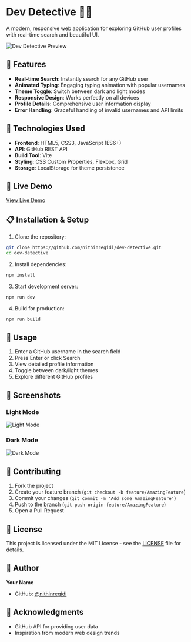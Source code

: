 # Dev Detective 🕵️‍♂️

A modern, responsive web application for exploring GitHub user profiles with real-time search and beautiful UI.

![Dev Detective Preview](./public/Images/preview.png)

## 🌟 Features

- **Real-time Search**: Instantly search for any GitHub user
- **Animated Typing**: Engaging typing animation with popular usernames
- **Theme Toggle**: Switch between dark and light modes
- **Responsive Design**: Works perfectly on all devices
- **Profile Details**: Comprehensive user information display
- **Error Handling**: Graceful handling of invalid usernames and API limits

## 🚀 Technologies Used

- **Frontend**: HTML5, CSS3, JavaScript (ES6+)
- **API**: GitHub REST API
- **Build Tool**: Vite
- **Styling**: CSS Custom Properties, Flexbox, Grid
- **Storage**: LocalStorage for theme persistence

## 🎯 Live Demo

[View Live Demo](https://nithinregidi.github.io/DevDetective/)

## 📋 Installation & Setup

1. Clone the repository:
```bash
git clone https://github.com/nithinregidi/dev-detective.git
cd dev-detective
```

2. Install dependencies:
```bash
npm install
```

3. Start development server:
```bash
npm run dev
```

4. Build for production:
```bash
npm run build
```

## 🔧 Usage

1. Enter a GitHub username in the search field
2. Press Enter or click Search
3. View detailed profile information
4. Toggle between dark/light themes
5. Explore different GitHub profiles

## 📱 Screenshots

### Light Mode
![Light Mode](./screenshots/light-mode.png)

### Dark Mode
![Dark Mode](./screenshots/dark-mode.png)

## 🤝 Contributing

1. Fork the project
2. Create your feature branch (`git checkout -b feature/AmazingFeature`)
3. Commit your changes (`git commit -m 'Add some AmazingFeature'`)
4. Push to the branch (`git push origin feature/AmazingFeature`)
5. Open a Pull Request

## 📝 License

This project is licensed under the MIT License - see the [LICENSE](LICENSE) file for details.

## 👤 Author

**Your Name**
- GitHub: [@nithinregidi](https://github.com/nithinregidi)

## 🙏 Acknowledgments

- GitHub API for providing user data
- Inspiration from modern web design trends
